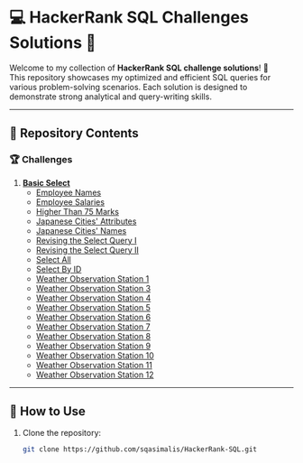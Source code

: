 # 💻 HackerRank SQL Challenges Solutions 🚀

Welcome to my collection of **HackerRank SQL challenge solutions**! 🥷  
This repository showcases my optimized and efficient SQL queries for various problem-solving scenarios. Each solution is designed to demonstrate strong analytical and query-writing skills.  

---

## 📂 Repository Contents

### 🏆 Challenges
1. **[Basic Select](./Basic%20Select)**
   - [Employee Names](./Basic%20Select/Employee%20Names.sql)
   - [Employee Salaries](./Basic%20Select/Employee%20Salaries.sql)
   - [Higher Than 75 Marks](./Basic%20Select/Higher%20Than%2075%20Marks.sql)
   - [Japanese Cities' Attributes](./Basic%20Select/Japanese%20Cities'%20Attributes.sql)
   - [Japanese Cities' Names](./Basic%20Select/Japanese%20Cities'%20Names.sql)
   - [Revising the Select Query I](./Basic%20Select/Revising%20the%20Select%20Query%20I.sql)
   - [Revising the Select Query II](./Basic%20Select/Revising%20the%20Select%20Query%20II.sql)
   - [Select All](./Basic%20Select/Select%20All.sql)
   - [Select By ID](./Basic%20Select/Select%20By%20ID.sql)
   - [Weather Observation Station 1](./Basic%20Select/Weather%20Observation%20Station%201.sql)
   - [Weather Observation Station 3](./Basic%20Select/Weather%20Observation%20Station%203.sql)
   - [Weather Observation Station 4](./Basic%20Select/Weather%20Observation%20Station%204.sql)
   - [Weather Observation Station 5](./Basic%20Select/Weather%20Observation%20Station%205.sql)
   - [Weather Observation Station 6](./Basic%20Select/Weather%20Observation%20Station%206.sql)
   - [Weather Observation Station 7](./Basic%20Select/Weather%20Observation%20Station%207.sql)
   - [Weather Observation Station 8](./Basic%20Select/Weather%20Observation%20Station%208.sql)
   - [Weather Observation Station 9](./Basic%20Select/Weather%20Observation%20Station%209.sql)
   - [Weather Observation Station 10](./Basic%20Select/Weather%20Observation%20Station%2010.sql)
   - [Weather Observation Station 11](./Basic%20Select/Weather%20Observation%20Station%2011.sql)
   - [Weather Observation Station 12](./Basic%20Select/Weather%20Observation%20Station%2012.sql)
   
---

## 🚀 How to Use

1. Clone the repository:  
   ```bash
   git clone https://github.com/sqasimalis/HackerRank-SQL.git
   
